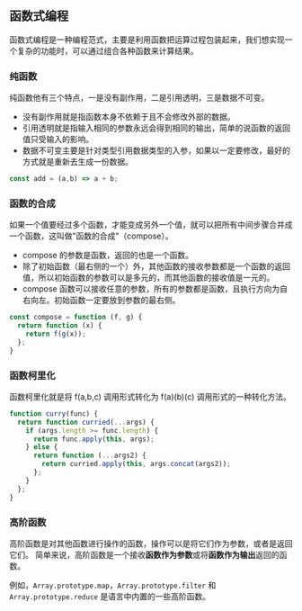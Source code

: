 ## 函数式编程
函数式编程是一种编程范式，主要是利用函数把运算过程包装起来，我们想实现一个复杂的功能时，可以通过组合各种函数来计算结果。

### 纯函数
纯函数他有三个特点，一是没有副作用，二是引用透明，三是数据不可变。
- 没有副作用就是指函数本身不依赖于且不会修改外部的数据。
- 引用透明就是指输入相同的参数永远会得到相同的输出，简单的说函数的返回值只受输入的影响。
- 数据不可变主要是针对类型引用数据类型的入参，如果以一定要修改，最好的方式就是重新去生成一份数据。

```js
const add = (a,b) => a + b;
```

### 函数的合成
如果一个值要经过多个函数，才能变成另外一个值，就可以把所有中间步骤合并成一个函数，这叫做"函数的合成"（compose）。
- compose 的参数是函数，返回的也是一个函数。
- 除了初始函数（最右侧的一个）外，其他函数的接收参数都是一个函数的返回值，所以初始函数的参数可以是多元的，而其他函数的接收值是一元的。
- compose 函数可以接收任意的参数，所有的参数都是函数，且执行方向为自右向左。初始函数一定要放到参数的最右侧。
```js
const compose = function (f, g) {
  return function (x) {
    return f(g(x));
  };
}
```

### 函数柯里化
函数柯里化就是将 f(a,b,c) 调用形式转化为 f(a)(b)(c) 调用形式的一种转化方法。

```js
function curry(func) {
  return function curried(...args) {
    if (args.length >= func.length) {
      return func.apply(this, args);
    } else {
      return function (...args2) {
        return curried.apply(this, args.concat(args2));
      };
    }
  };
}
```

### 高阶函数
高阶函数是对其他函数进行操作的函数，操作可以是将它们作为参数，或者是返回它们。 简单来说，高阶函数是一个接收**函数作为参数**或将**函数作为输出**返回的函数。

例如，`Array.prototype.map`，`Array.prototype.filter` 和 `Array.prototype.reduce` 是语言中内置的一些高阶函数。